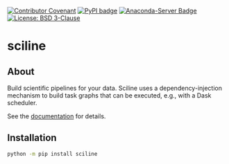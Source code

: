 [![Contributor Covenant](https://img.shields.io/badge/Contributor%20Covenant-2.1-4baaaa.svg)](CODE_OF_CONDUCT.md)
[![PyPI badge](http://img.shields.io/pypi/v/sciline.svg)](https://pypi.python.org/pypi/sciline)
[![Anaconda-Server Badge](https://anaconda.org/scipp/sciline/badges/version.svg)](https://anaconda.org/scipp/sciline)
[![License: BSD 3-Clause](https://img.shields.io/badge/License-BSD%203--Clause-blue.svg)](LICENSE)

# sciline

## About

Build scientific pipelines for your data.
Sciline uses a dependency-injection mechanism to build task graphs that can be executed, e.g., with a Dask scheduler.

See the [documentation](https://scipp.github.io/sciline/) for details.

## Installation

```sh
python -m pip install sciline
```
